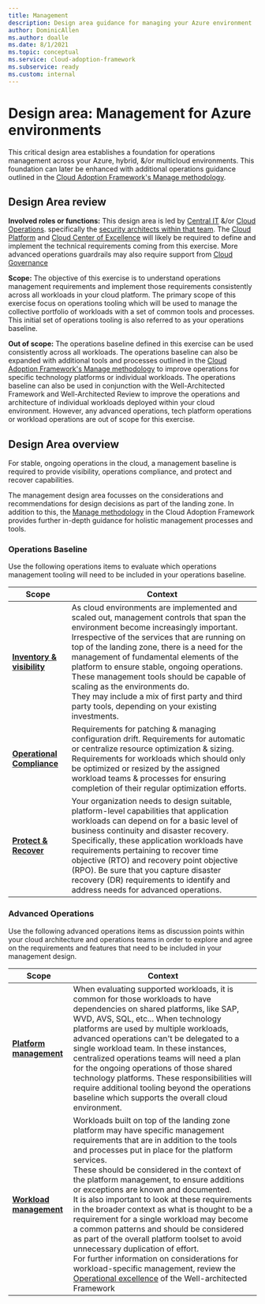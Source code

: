 ```yaml
---
title: Management
description: Design area guidance for managing your Azure environment
author: DominicAllen
ms.author: doalle
ms.date: 8/1/2021
ms.topic: conceptual
ms.service: cloud-adoption-framework
ms.subservice: ready
ms.custom: internal
---
```


# Design area: Management for Azure environments

This critical design area establishes a foundation for operations management across your Azure, hybrid, &/or multicloud environments. This foundation can later be enhanced with additional operations guidance outlined in the [Cloud Adoption Framework's Manage methodology](../../../manage/index.md).

## Design Area review

**Involved roles or functions:** This design area is led by [Central IT](../../../organize/cloud-security.md) &/or [Cloud Operations](../../../organize/cloud-operations.md). specifically the [security architects within that team](../../../organize/cloud-security-architecture.md). The [Cloud Platform](../../../organize/cloud-platform.md) and [Cloud Center of Excellence](../../../organize/cloud-center-of-excellence.md) will likely be required to define and implement the technical requirements coming from this exercise. More advanced operations guardrails may also require support from [Cloud Governance](../../../organize/cloud-governance.md)

**Scope:** The objective of this exercise is to understand operations management requirements and implement those requirements consistently across all workloads in your cloud platform. The primary scope of this exercise focus on operations tooling which will be used to manage the collective portfolio of workloads with a set of common tools and processes. This initial set of operations tooling is also referred to as your operations baseline.

**Out of scope:** The operations baseline defined in this exercise can be used consistently across all workloads. The operations baseline can also be expanded with additional tools and processes outlined in the [Cloud Adoption Framework's Manage methodology](../../../manage/index.md) to improve operations for specific technology platforms or individual workloads. The operations baseline can also be used in conjunction with the Well-Architected Framework and Well-Architected Review to improve the operations and architecture of individual workloads deployed within your cloud environment. However, any advanced operations, tech platform operations or workload operations are out of scope for this exercise.

## Design Area overview

For stable, ongoing operations in the cloud, a management baseline is required to provide visibility, operations compliance, and protect and recover capabilities.

The management design area focusses on the considerations and recommendations for design decisions as part of the landing zone. In addition to this, the [Manage methodology](/manage/index.md) in the Cloud Adoption Framework provides further in-depth guidance for holistic management processes and tools.

### Operations Baseline

Use the following operations items to evaluate which operations management tooling will need to be included in your operations baseline.

|Scope|Context|
|-|-|
|[**Inventory & visibility**](./management-platform.md)|As cloud environments are implemented and scaled out, management controls that span the environment become increasingly important. <br> Irrespective of the services that are running on top of the landing zone, there is a need for the management of fundamental elements of the platform to ensure stable, ongoing operations. <br> These management tools should be capable of scaling as the environments do. <br> They may include a mix of first party and third party tools, depending on your existing investments.|
|[**Operational Compliance**](./management-operational-compliance.md)|Requirements for patching & managing configuration drift. Requirements for automatic or centralize resource optimization & sizing. Requirements for workloads which should only be optimized or resized by the assigned workload teams & processes for ensuring completion of their regular optimization efforts.|
|[**Protect & Recover**](./management-bcdr.md)| Your organization needs to design suitable, platform-level capabilities that application workloads can depend on for a basic level of business continuity and disaster recovery.  <br>  Specifically, these application workloads have requirements pertaining to recover time objective (RTO) and recovery point objective (RPO). Be sure that you capture disaster recovery (DR) requirements to identify and address needs for advanced operations.|

### Advanced Operations

Use the following advanced operations items as discussion points within your cloud architecture and operations teams in order to explore and agree on the requirements and features that need to be included in your management design.

|Scope|Context|
|-|-|
|[**Platform management**](./management-platform.md)|When evaluating supported workloads, it is common for those workloads to have dependencies on shared platforms, like SAP, WVD, AVS, SQL, etc... When technology platforms are used by multiple workloads, advanced operations can't be delegated to a single workload team. In these instances, centralized operations teams will need a plan for the ongoing operations of those shared technology platforms. These responsibilities will require additional tooling beyond the operations baseline which supports the overall cloud environment. |
|[**Workload management**](./management-workloads.md)| Workloads built on top of the landing zone platform may have specific management requirements that are in addition to the tools and processes put in place for the platform services. <br> These should be considered in the context of the platform management, to ensure additions or exceptions are known and documented. <br> It is also important to look at these requirements in the broader context as what is thought to be a requirement for a single workload may become a common patterns and should be considered as part of the overall platform toolset to avoid unnecessary duplication of effort. <br> For further information on considerations for workload-specific management, review the [Operational excellence](/azure/architecture/framework/#operational-excellence) of the Well-architected Framework|
